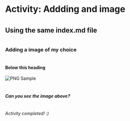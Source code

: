 # <h1> Activity: Addding and image
# <h2> Using the same index.md file
# <h3> Adding a image of my choice
# <h4> Below this heading
![PNG Sample](https://www.pngall.com/wp-content/uploads/8/Sample-PNG-Image.png)
# <h5> Can you see the image above?
# <h6> Activity completed! :)
